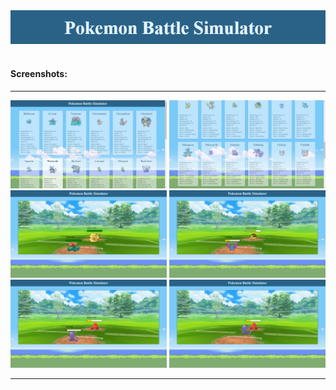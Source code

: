 <img src="./client/assets/screenshots/game-header.png" alt="logo" width="550px"/>

<br>
<br>

#### Screenshots:

<hr>
    <img src="./client/assets/screenshots/01.pokemon-selection.png" alt="logo" width="250px"/>
    <img src="./client/assets/screenshots/02.pokemon-selection.png" alt="logo" width="250px"/>
    <img src="./client/assets/screenshots/01.pokemon-battle.png" alt="logo" width="250px"/>
    <img src="./client/assets/screenshots/02.pokemon-battle.png" alt="logo" width="250px"/>
    <img src="./client/assets/screenshots/03.pokemon-battle.png" alt="logo" width="250px"/>
    <img src="./client/assets/screenshots/04.pokemon-battle.png" alt="logo" width="250px"/>
<hr>

